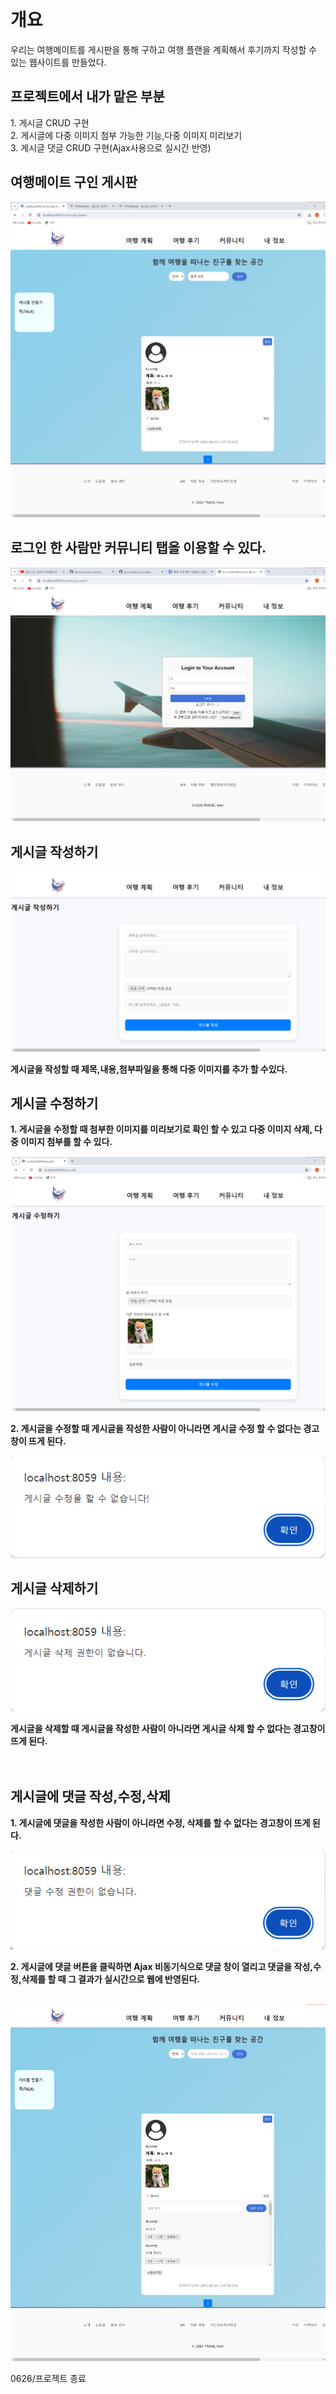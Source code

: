 <br>
<h1>개요</h1>
우리는 여행메이트를 게시판을 통해 구하고 여행 플랜을 계획해서 후기까지 작성할 수 있는 웹사이트를 만들었다.
<h2>프로젝트에서 내가 맡은 부분</h2>
1. 게시글 CRUD 구현<br>
2. 게시글에 다중 이미지 첨부 가능한 기능,다중 이미지 미리보기<br>
3. 게시글 댓글 CRUD 구현(Ajax사용으로 실시간 반영)
<h2>여행메이트 구인 게시판</h2>

![게시판](/images/2024-07-05%2020%2032%2034.png)

<h2>로그인 한 사람만 커뮤니티 탭을 이용할 수 있다.</h2>

![로그인](/images/2024-07-06%2001%2007%2022.png)

<h2>게시글 작성하기</h2>

![게시글 작성](/images/2024-07-06%2001%2010%2005.png)

**게시글을 작성할 때 제목,내용,첨부파일을 통해 다중 이미지를 추가 할 수있다.**

<h2>게시글 수정하기</h2>

**1. 게시글을 수정할 때 첨부한 이미지를 미리보기로 확인 할 수 있고 다중 이미지 삭제,
다중 이미지 첨부를 할 수 있다.**<br>

![게시글 수정](/images/2024-07-08%2009%2041%2012.png)



**2. 게시글을 수정할 때 게시글을 작성한 사람이 아니라면 게시글 수정 할 수 없다는 경고창이 뜨게 된다.**<br>

![게시글 수정](/images/게시글%20수정%20인증.png)

<h2>게시글 삭제하기</h2>

![게시글 삭제](/images/게시글%20삭제%20인증.png)

**게시글을 삭제할 때 게시글을 작성한 사람이 아니라면 게시글 삭제 할 수 없다는 경고창이 뜨게 된다.**<br>
<br>
<br>

<h2>게시글에 댓글 작성,수정,삭제</h2>

**1. 게시글에 댓글을 작성한 사람이 아니라면 수정, 삭제를 할 수 없다는 경고창이 뜨게 된다.**

![게시글 댓글 수정,삭제 인증](/images/댓글%20인증.png)



**2. 게시글에 댓글 버튼을 클릭하면 Ajax 비동기식으로 댓글 창이 열리고 댓글을 작성,수정,삭제를 할 때 그 결과가 실시간으로 웹에 반영된다.**<br><br>

![게시글 댓글 작성,수정,삭제](/images/게시글%20댓글%20CRUD.png)


0626/프로젝트 종료
